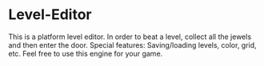 # Level-Editor

This is a platform level editor. In order to beat a level, collect all the jewels and then enter the door.
Special features: Saving/loading levels, color, grid, etc.
Feel free to use this engine for your game.
